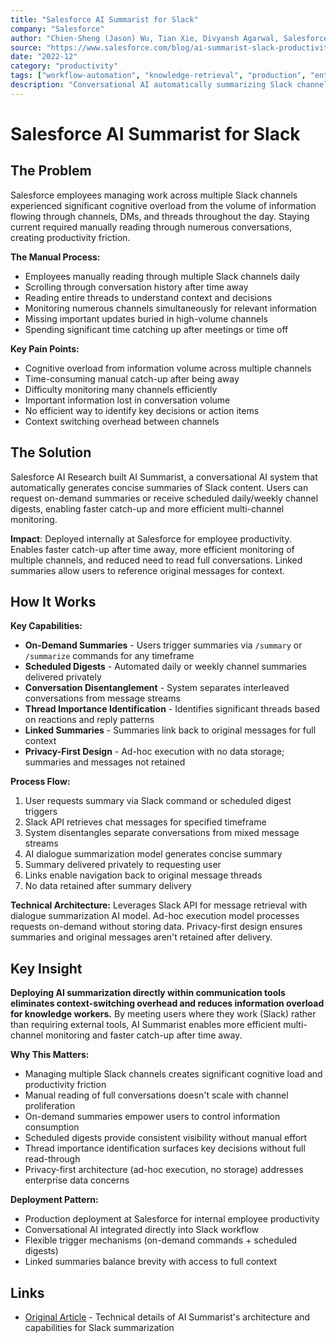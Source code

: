 ```yaml
---
title: "Salesforce AI Summarist for Slack"
company: "Salesforce"
author: "Chien-Sheng (Jason) Wu, Tian Xie, Divyansh Agarwal, Salesforce AI Research"
source: "https://www.salesforce.com/blog/ai-summarist-slack-productivity"
date: "2022-12"
category: "productivity"
tags: ["workflow-automation", "knowledge-retrieval", "production", "enterprise"]
description: "Conversational AI automatically summarizing Slack channels and threads to reduce information overload, deployed at Salesforce for faster catch-up and multi-channel monitoring"
---
```


# Salesforce AI Summarist for Slack

## The Problem

Salesforce employees managing work across multiple Slack channels experienced significant cognitive overload from the volume of information flowing through channels, DMs, and threads throughout the day. Staying current required manually reading through numerous conversations, creating productivity friction.

**The Manual Process:**
- Employees manually reading through multiple Slack channels daily
- Scrolling through conversation history after time away
- Reading entire threads to understand context and decisions
- Monitoring numerous channels simultaneously for relevant information
- Missing important updates buried in high-volume channels
- Spending significant time catching up after meetings or time off

**Key Pain Points:**
- Cognitive overload from information volume across multiple channels
- Time-consuming manual catch-up after being away
- Difficulty monitoring many channels efficiently
- Important information lost in conversation volume
- No efficient way to identify key decisions or action items
- Context switching overhead between channels

## The Solution

Salesforce AI Research built AI Summarist, a conversational AI system that automatically generates concise summaries of Slack content. Users can request on-demand summaries or receive scheduled daily/weekly channel digests, enabling faster catch-up and more efficient multi-channel monitoring.

**Impact**: Deployed internally at Salesforce for employee productivity. Enables faster catch-up after time away, more efficient monitoring of multiple channels, and reduced need to read full conversations. Linked summaries allow users to reference original messages for context.

## How It Works

**Key Capabilities:**
- **On-Demand Summaries** - Users trigger summaries via `/summary` or `/summarize` commands for any timeframe
- **Scheduled Digests** - Automated daily or weekly channel summaries delivered privately
- **Conversation Disentanglement** - System separates interleaved conversations from message streams
- **Thread Importance Identification** - Identifies significant threads based on reactions and reply patterns
- **Linked Summaries** - Summaries link back to original messages for full context
- **Privacy-First Design** - Ad-hoc execution with no data storage; summaries and messages not retained

**Process Flow:**
1. User requests summary via Slack command or scheduled digest triggers
2. Slack API retrieves chat messages for specified timeframe
3. System disentangles separate conversations from mixed message streams
4. AI dialogue summarization model generates concise summary
5. Summary delivered privately to requesting user
6. Links enable navigation back to original message threads
7. No data retained after summary delivery

**Technical Architecture:** Leverages Slack API for message retrieval with dialogue summarization AI model. Ad-hoc execution model processes requests on-demand without storing data. Privacy-first design ensures summaries and original messages aren't retained after delivery.

## Key Insight

**Deploying AI summarization directly within communication tools eliminates context-switching overhead and reduces information overload for knowledge workers.** By meeting users where they work (Slack) rather than requiring external tools, AI Summarist enables more efficient multi-channel monitoring and faster catch-up after time away.

**Why This Matters:**
- Managing multiple Slack channels creates significant cognitive load and productivity friction
- Manual reading of full conversations doesn't scale with channel proliferation
- On-demand summaries empower users to control information consumption
- Scheduled digests provide consistent visibility without manual effort
- Thread importance identification surfaces key decisions without full read-through
- Privacy-first architecture (ad-hoc execution, no storage) addresses enterprise data concerns

**Deployment Pattern:**
- Production deployment at Salesforce for internal employee productivity
- Conversational AI integrated directly into Slack workflow
- Flexible trigger mechanisms (on-demand commands + scheduled digests)
- Linked summaries balance brevity with access to full context

## Links

- [Original Article](https://www.salesforce.com/blog/ai-summarist-slack-productivity) - Technical details of AI Summarist's architecture and capabilities for Slack summarization
